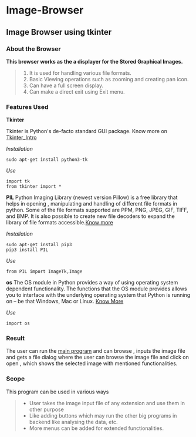 # Image-Browser
## Image Browser using tkinter

### About the Browser
**This browser works as the a displayer for the Stored Graphical Images.**
>1. It is used for handling various file formats.
>2. Basic Viewing operations such as zooming and creating pan icon.
>3. Can have a full screen display.
>4. Can make a direct exit using Exit menu.

### Features Used

**Tkinter**

Tkinter is Python's de-facto standard GUI package. Know more on [Tkinter_Intro](https://www.tutorialspoint.com/python/python_gui_programming.htm)

*Installation*

    sudo apt-get install python3-tk

*Use*

    import tk
    from tkinter import *

**PIL**
Python Imaging Library (newest version Pillow) is a free library that helps in opening , manipulating and handling of different file formats in python. Some of the file formats supported are PPM, PNG, JPEG, GIF, TIFF, and BMP. It is also possible to create new file decoders to expand the library of file formats accessible.[Know more](https://www.pythonforbeginners.com/pil/)

*Installation*

    sudo apt-get install pip3
    pip3 install PIL

*Use*

    from PIL import ImageTk,Image

**os**
The OS module in Python provides a way of using operating system dependent functionality. The functions that the OS module provides allows you to interface with the underlying operating system that Python is running on – be that Windows, Mac or Linux.
[Know More](https://www.geeksforgeeks.org/os-module-python-examples/)

*Use*

    import os

### Result

The user can run the [main program](https://github.com/Ratna04priya/Image-Browser/blob/master/model.py) and can browse , inputs the image file and gets a file dialog where the user can browse the image file  and click on open , which shows the selected image with mentioned functionalities.

### Scope

This program can be used in various ways 
>- User takes the image input file of any extension and use them in other purpose
>- Like adding buttons which may run the other big programs in backend like analysing the data, etc.
>- More menus can be added for extended functionalities.


